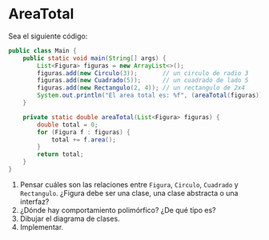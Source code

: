 # AreaTotal
Sea el siguiente código:

```java
public class Main {
    public static void main(String[] args) {
        List<Figura> figuras = new ArrayList<>();
        figuras.add(new Circulo(3));       // un circulo de radio 3
        figuras.add(new Cuadrado(5));      // un cuadrado de lado 5
        figuras.add(new Rectangulo(2, 4)); // un rectangulo de 2x4
        System.out.println("El area total es: %f", (areaTotal(figuras)));
    }

    private static double areaTotal(List<Figura> figuras) {
        double total = 0;
        for (Figura f : figuras) {
            total += f.area();
        }
        return total;
    }
}
```

1. Pensar cuáles son las relaciones entre `Figura`, `Circulo`, `Cuadrado` y `Rectangulo`. ¿Figura debe ser una clase, una clase abstracta o una interfaz?
2. ¿Dónde hay comportamiento polimórfico? ¿De qué tipo es?
3. Dibujar el diagrama de clases.
4. Implementar.

